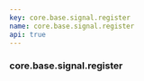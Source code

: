 ```yaml
---
key: core.base.signal.register
name: core.base.signal.register
api: true
---
```


### core.base.signal.register
